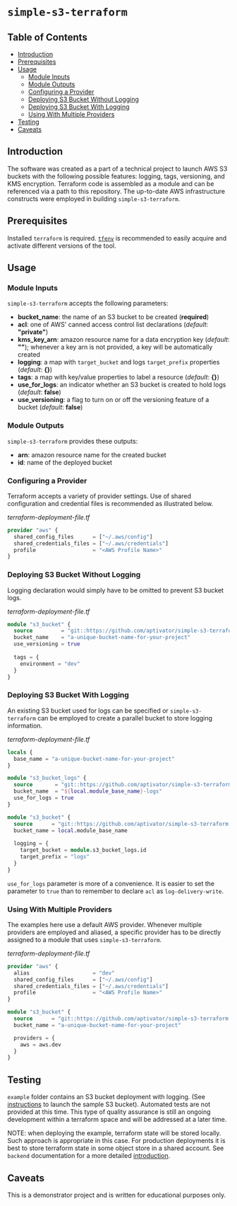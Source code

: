 # `simple-s3-terraform`

## Table of Contents

* [Introduction](#introduction)
* [Prerequisites](#prerequisites)
* [Usage](#usage)
  * [Module Inputs](#module-inputs)
  * [Module Outputs](#module-outputs)
  * [Configuring a Provider](#configuring-a-provider)
  * [Deploying S3 Bucket Without Logging](#deploying-s3-bucket-without-logging)
  * [Deploying S3 Bucket With Logging](#deploying-s3-bucket-with-logging)
  * [Using With Multiple Providers](#using-with-multiple-providers)
* [Testing](#testing)
* [Caveats](#caveats)

## Introduction

The software was created as a part of a technical project to launch AWS S3 buckets
with the following possible features: logging, tags, versioning, and KMS encryption.
Terraform code is assembled as a module and can be referenced via a path to this
repository.  The up-to-date AWS infrastructure constructs were employed in building
`simple-s3-terraform`.

## Prerequisites

Installed `terraform` is required.  [`tfenv`](https://github.com/tfutils/tfenv) is
recommended to easily acquire and activate different versions of the tool.

## Usage

### Module Inputs

`simple-s3-terraform` accepts the following parameters:

* **bucket_name**: the name of an S3 bucket to be created (**required**)
* **acl**: one of AWS' canned access control list declarations (*default*: **"private"**)
* **kms_key_arn**: amazon resource name for a data encryption key (*default*: **""**);
  whenever a key arn is not provided, a key will be automatically created
* **logging**: a map with `target_bucket` and logs `target_prefix` properties (*default*: **{}**)
* **tags**: a map with key/value properties to label a resource (*default*: **{}**)
* **use_for_logs**: an indicator whether an S3 bucket is created to hold logs (*default*: **false**)
* **use_versioning**: a flag to turn on or off the versioning feature of a bucket (*default*: **false**)

### Module Outputs

`simple-s3-terraform` provides these outputs:

* **arn**: amazon resource name for the created bucket
* **id**: name of the deployed bucket

### Configuring a Provider

Terraform accepts a variety of provider settings.  Use of shared configuration
and credential files is recommended as illustrated below.

*terraform-deployment-file.tf*
```tf
provider "aws" {
  shared_config_files      = ["~/.aws/config"]
  shared_credentials_files = ["~/.aws/credentials"]
  profile                  = "<AWS Profile Name>"
}
``` 

### Deploying S3 Bucket Without Logging

Logging declaration would simply have to be omitted to prevent S3 bucket logs.

*terraform-deployment-file.tf*
```tf
module "s3_bucket" {
  source         = "git::https://github.com/aptivator/simple-s3-terraform.git//module"
  bucket_name    = "a-unique-bucket-name-for-your-project"
  use_versioning = true
  
  tags = {
    environment = "dev"
  }
}
```

### Deploying S3 Bucket With Logging

An existing S3 bucket used for logs can be specified or `simple-s3-terraform` can
be employed to create a parallel bucket to store logging information.

*terraform-deployment-file.tf*
```tf
locals {
  base_name = "a-unique-bucket-name-for-your-project"
}

module "s3_bucket_logs" {
  source       = "git::https://github.com/aptivator/simple-s3-terraform.git//module"
  bucket_name  = "${local.module_base_name}-logs"
  use_for_logs = true
}

module "s3_bucket" {
  source      = "git::https://github.com/aptivator/simple-s3-terraform.git//module"
  bucket_name = local.module_base_name
  
  logging = {
    target_bucket = module.s3_bucket_logs.id
    target_prefix = "logs"
  }
}
```

`use_for_logs` parameter is more of a convenience.  It is easier to set the parameter
to `true` than to remember to declare `acl` as `log-delivery-write`.

### Using With Multiple Providers 

The examples here use a default AWS provider.  Whenever multiple providers
are employed and aliased, a specific provider has to be directly assigned
to a module that uses `simple-s3-terraform`.

*terraform-deployment-file.tf*
```tf
provider "aws" {
  alias                    = "dev"
  shared_config_files      = ["~/.aws/config"]
  shared_credentials_files = ["~/.aws/credentials"]
  profile                  = "<AWS Profile Name>"
}

module "s3_bucket" {
  source      = "git::https://github.com/aptivator/simple-s3-terraform.git//module"
  bucket_name = "a-unique-bucket-name-for-your-project"

  providers = {
    aws = aws.dev
  }
}
```

## Testing

`example` folder contains an S3 bucket deployment with logging.  (See [instructions](./example/README.md)
to launch the sample S3 bucket).  Automated tests are not provided at this time.  This type
of quality assurance is still an ongoing development within a terraform space and will be
addressed at a later time.

NOTE: when deploying the example, terraform state will be stored locally.  Such approach
is appropriate in this case.  For production deployments it is best to store terraform
state in some object store in a shared account.  See `backend` documentation for a more
detailed [introduction](https://developer.hashicorp.com/terraform/language/settings/backends/s3).

## Caveats

This is a demonstrator project and is written for educational purposes only.
